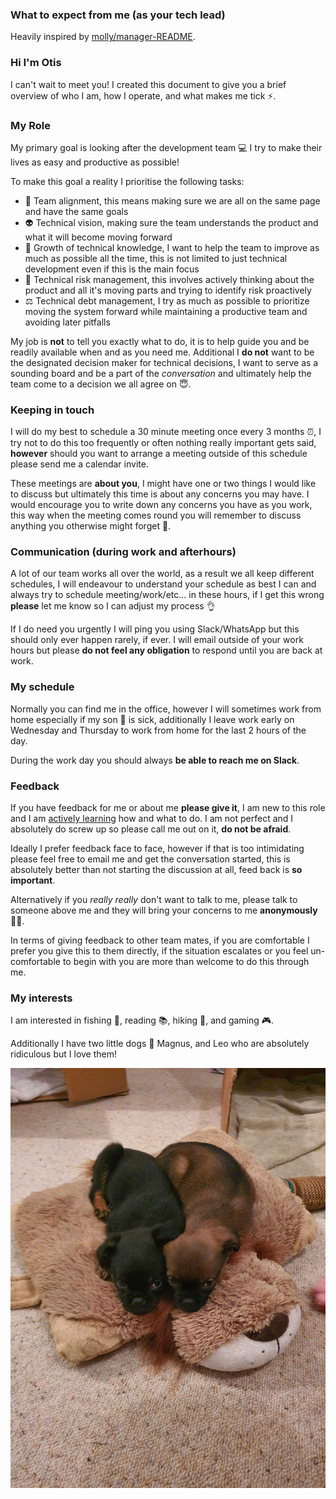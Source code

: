 ### What to expect from me (as your tech lead)

Heavily inspired by [molly/manager-README](https://github.com/molly/manager-README).

### Hi I'm Otis

I can't wait to meet you! I created this document to give you a brief overview of who I am, how I operate, and what makes me tick ⚡.

### My Role

My primary goal is looking after the development team 💻 I try to make their lives as easy and productive as possible!

To make this goal a reality I prioritise the following tasks:

- 🚀 Team alignment, this means making sure we are all on the same page and have the same goals
- 👽 Technical vision, making sure the team understands the product and what it will become moving forward
- 🌿 Growth of technical knowledge, I want to help the team to improve as much as possible all the time, this is not limited to just technical development even if this is the main focus
- 🍡 Technical risk management, this involves actively thinking about the product and all it's moving parts and trying to identify risk proactively
- ⚖ Technical debt management, I try as much as possible to prioritize moving the system forward while maintaining a productive team and avoiding later pitfalls

My job is **not** to tell you exactly what to do, it is to help guide you and be readily available when and as you need me. Additional I **do not** want to be the designated decision maker for technical decisions, I want to serve as a sounding board and be a part of the _conversation_ and ultimately help the team come to a decision we all agree on 😇.

### Keeping in touch

I will do my best to schedule a 30 minute meeting once every 3 months ⏰, I try not to do this too frequently or often nothing really important gets said, **however** should you want to arrange a meeting outside of this schedule please send me a calendar invite.

These meetings are **about you**, I might have one or two things I would like to discuss but ultimately this time is about any concerns you may have. I would encourage you to write down any concerns you have as you work, this way when the meeting comes round you will remember to discuss anything you otherwise might forget 👀.

### Communication (during work and afterhours)

A lot of our team works all over the world, as a result we all keep different schedules, I will endeavour to understand your schedule as best I can and always try to schedule meeting/work/etc... in these hours, if I get this wrong **please** let me know so I can adjust my process 👌

If I do need you urgently I will ping you using Slack/WhatsApp but this should only ever happen rarely, if ever. I will email outside of your work hours but please **do not feel any obligation** to respond until you are back at work.

### My schedule

Normally you can find me in the office, however I will sometimes work from home especially if my son 👦 is sick, additionally I leave work early on Wednesday and Thursday to work from home for the last 2 hours of the day.

During the work day you should always **be able to reach me on Slack**.

### Feedback

If you have feedback for me or about me **please give it**, I am new to this role and I am [actively learning](https://github.com/CrashyBang/tech-lead-notes) how and what to do. I am not perfect and I absolutely do screw up so please call me out on it, **do not be afraid**.

Ideally I prefer feedback face to face, however if that is too intimidating please feel free to email me and get the conversation started, this is absolutely better than not starting the discussion at all, feed back is **so important**.

Alternatively if you _really really_ don't want to talk to me, please talk to someone above me and they will bring your concerns to me **anonymously** 🐱‍👤.

In terms of giving feedback to other team mates, if you are comfortable I prefer you give this to them directly, if the situation escalates or you feel un-comfortable to begin with you are more than welcome to do this through me.

### My interests

I am interested in fishing 🎣, reading 📚, hiking 🗻, and gaming 🎮.

Additionally I have two little dogs 🐶 Magnus, and Leo who are absolutely ridiculous but I love them!

![Dogs](./assets/images/dogs.jpg)